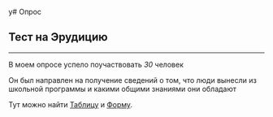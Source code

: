 у# Опрос
## Тест на Эрудицию 
-------------------------------------------------------
В моем опросе успело поучаствовать *30* человек

Он был направлен на получение сведений о том, что люди вынесли из школьной программы и какими общими знаниями они обладают

Тут можно найти [Таблицу](https://docs.google.com/spreadsheets/d/1ZTgwPx9FPkggsF0hVmR76GkZxWFpdYXkQWM9ecA9eu0/edit?usp=forms_web_b#gid=132363951) и [Форму](https://goo.gl/forms/rxv9b6vMJvEfPtJD2).

